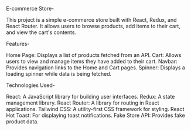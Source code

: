 E-commerce Store-

This project is a simple e-commerce store built with React, Redux, and React Router. It allows users to browse products, add items to their cart, and view the cart's contents.

Features-

Home Page: Displays a list of products fetched from an API.
Cart: Allows users to view and manage items they have added to their cart.
Navbar: Provides navigation links to the Home and Cart pages.
Spinner: Displays a loading spinner while data is being fetched.


Technologies Used-

React: A JavaScript library for building user interfaces.
Redux: A state management library.
React Router: A library for routing in React applications.
Tailwind CSS: A utility-first CSS framework for styling.
React Hot Toast: For displaying toast notifications.
Fake Store API: Provides fake product data.
